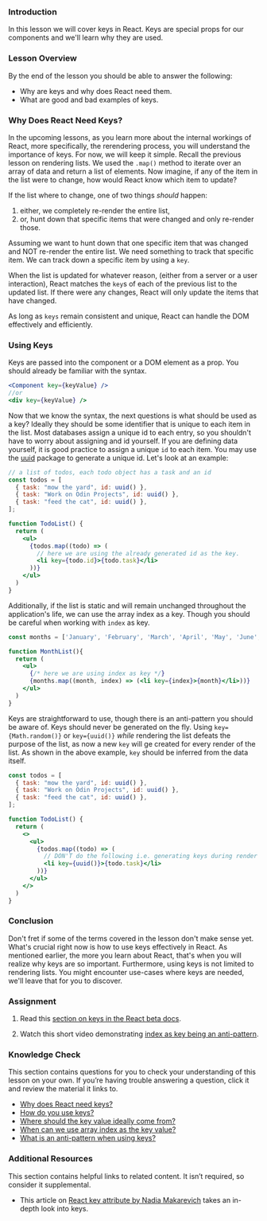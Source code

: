 ### Introduction

In this lesson we will cover keys in React. Keys are special props for our components and we'll learn why they are used.

### Lesson Overview

By the end of the lesson you should be able to answer the following:

- Why are keys and why does React need them. 
- What are good and bad examples of keys. 

### Why Does React Need Keys?

In the upcoming lessons, as you learn more about the internal workings of React, more specifically, the rerendering process, you will understand the importance of keys. For now, we will keep it simple. Recall the previous lesson on rendering lists. We used the `.map()` method to iterate over an array of data and return a list of elements. Now imagine, if any of the item in the list were to change, how would React know which item to update?

If the list where to change, one of two things _should_ happen:
1. either, we completely re-render the entire list,
2. or, hunt down that specific items that were changed and only re-render those.

Assuming we want to hunt down that one specific item that was changed and NOT re-render the entire list. We need something to track that specific item. We can track down a specific item by using a `key`.

When the list is updated for whatever reason, (either from a server or a user interaction), React matches the `key`s of each of the previous list to the updated list. If there were any changes, React will only update the items that have changed.

As long as `keys` remain consistent and unique, React can handle the DOM effectively and efficiently.

### Using Keys

Keys are passed into the component or a DOM element as a prop. You should already be familiar with the syntax.

~~~jsx  
<Component key={keyValue} />
//or
<div key={keyValue} />
~~~

<span id="keys-from-data">Now that we know the syntax, the next questions is what should be used as a key? Ideally they should be some identifier that is unique to each item in the list. Most databases assign a unique id to each entry, so you shouldn't have to worry about assigning and id yourself. If you are defining data yourself, it is good practice to assign a unique `id` to each item. You may use the [uuid](https://www.npmjs.com/package/uuid) package to generate a unique id. Let's look at an example:</span>

~~~jsx
// a list of todos, each todo object has a task and an id
const todos = [
  { task: "mow the yard", id: uuid() }, 
  { task: "Work on Odin Projects", id: uuid() },
  { task: "feed the cat", id: uuid() },
];

function TodoList() {
  return (
    <ul>
      {todos.map((todo) => (
        // here we are using the already generated id as the key.
        <li key={todo.id}>{todo.task}</li>
      ))}
    </ul>
  ) 
}
~~~

<span id="index-as-key">Additionally, if the list is static and will remain unchanged throughout the application's life, we can use the array index as a key. Though you should be careful when working with `index` as key.</span>

~~~jsx
const months = ['January', 'February', 'March', 'April', 'May', 'June', 'July', 'August', 'September', 'October', 'November', 'December'];

function MonthList(){
  return (
    <ul>
      {/* here we are using index as key */}
      {months.map((month, index) => (<li key={index}>{month}</li>))}
    </ul>
  )
}
~~~

<span id="anti-pattern">Keys are straightforward to use, though there is an anti-pattern you should be aware of. Keys should never be generated on the fly. Using `key={Math.random()}` or `key={uuid()}` _while_ rendering the list defeats the purpose of the list, as now a new `key` will ge created for every render of the list. As shown in the above example, `key` should be inferred from the data itself.</span>

~~~jsx
const todos = [
  { task: "mow the yard", id: uuid() }, 
  { task: "Work on Odin Projects", id: uuid() },
  { task: "feed the cat", id: uuid() },
];

function TodoList() {
  return (
    <>
      <ul>
        {todos.map((todo) => (
          // DON'T do the following i.e. generating keys during render    
          <li key={uuid()}>{todo.task}</li>
        ))}
      </ul>
    </>
  ) 
}
~~~

### Conclusion

Don't fret if some of the terms covered in the lesson don't make sense yet. What's crucial right now is how to use keys effectively in React. As mentioned earlier, the more you learn about React, that's when you will realize why keys are so important. Furthermore, using keys is not limited to rendering lists. You might encounter use-cases where keys are needed, we'll leave that for you to discover.

### Assignment

<div class="lesson-content__panel" markdown="1">

1. Read this [section on keys in the React beta docs](https://beta.reactjs.org/learn/rendering-lists#keeping-list-items-in-order-with-key).

1. Watch this short video demonstrating [index as key being an anti-pattern](https://youtu.be/xlPxnc5uUPQ).

</div>

### Knowledge Check

This section contains questions for you to check your understanding of this lesson on your own. If you’re having trouble answering a question, click it and review the material it links to.

- [Why does React need keys?](#why-does-react-need-keys)
- [How do you use keys?](#using-keys)
- [Where should the key value ideally come from?](#keys-from-data)
- [When can we use array index as the key value?](#index-as-key)
- [What is an anti-pattern when using keys?](#anti-pattern)

### Additional Resources

This section contains helpful links to related content. It isn’t required, so consider it supplemental.

-  This article on [React key attribute by Nadia Makarevich](https://www.developerway.com/posts/react-key-attribute) takes an in-depth look into keys.
